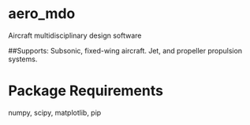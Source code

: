 # aero_mdo
Aircraft multidisciplinary design software

##Supports:
Subsonic, fixed-wing aircraft. Jet, and propeller propulsion systems.


# Package Requirements
numpy, scipy, matplotlib, pip
